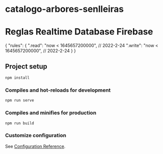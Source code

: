 # catalogo-arbores-senlleiras

# Reglas Realtime Database Firebase
{
  "rules": {
    ".read": "now < 1645657200000",  // 2022-2-24
    ".write": "now < 1645657200000",  // 2022-2-24
  }
}

## Project setup
```
npm install
```

### Compiles and hot-reloads for development
```
npm run serve
```

### Compiles and minifies for production
```
npm run build
```

### Customize configuration
See [Configuration Reference](https://cli.vuejs.org/config/).
